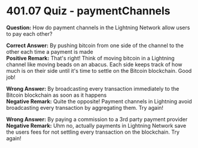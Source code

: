 # 401.07 Quiz - paymentChannels

**Question:** How do payment channels in the Lightning Network allow users to pay each other?

**Correct Answer:** By pushing bitcoin from one side of the channel to the other each time a payment is made\
**Positive Remark:** That's right! Think of moving bitcoin in a Lightning channel like moving beads on an abacus. Each side keeps track of how much is on their side until it's time to settle on the Bitcoin blockchain. Good job!

**Wrong Answer:** By broadcasting every transaction immediately to the Bitcoin blockchain as soon as it happens\
**Negative Remark:** Quite the opposite! Payment channels in Lightning avoid broadcasting every transaction by aggregating them. Try again!

**Wrong Answer:** By paying a commission to a 3rd party payment provider\
**Negative Remark:** Uhm no, actually payments in Lightning Network save the users fees for not settling every transaction on the blockchain. Try again!
